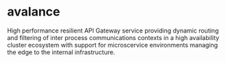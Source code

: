 # avalance
High performance resilient API Gateway service providing dynamic routing and filtering of inter process communications contexts in a high availability cluster ecosystem with support for microscervice environments managing the edge to the internal infrastructure.
